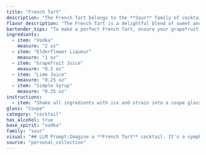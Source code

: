 ```yaml
---
title: "French Tart"
description: "The French Tart belongs to the **Sour** family of cocktails, characterized by its tart and refreshing profile. While its exact origin is unknown, its combination of vodka, elderflower liqueur, and citrus juices points to a modern creation inspired by classic sour recipes like the Whiskey Sour. "
flavor_description: "The French Tart is a delightful blend of sweet and tart flavors. Vodka provides a clean canvas, while elderflower liqueur adds a floral sweetness.  Grapefruit juice brings a bright citrus tang, balanced by the lime juice's sharper acidity. A touch of simple syrup rounds out the sweetness, creating a harmonious and refreshing cocktail with a bright, citrusy finish. "
bartender_tips: "To make a perfect French Tart, ensure your grapefruit juice is freshly squeezed for the best flavor. Use a good quality elderflower liqueur for a floral aroma.  Don't over-shake the cocktail, as it can become cloudy.  Finally, adjust the simple syrup to your desired sweetness level. "
ingredients:
  - item: "Vodka"
    measure: "2 oz"
  - item: "Elderflower Liqueur"
    measure: "1 oz"
  - item: "Grapefruit Juice"
    measure: "0.5 oz"
  - item: "Lime Juice"
    measure: "0.25 oz"
  - item: "Simple Syrup"
    measure: "0.25 oz"
instructions:
  - item: "Shake all ingredients with ice and strain into a coupe glass."
glass: "Coupe"
category: "cocktail"
has_alcohol: true
base_spirit: "vodka"
family: "sour"
visual: "## LLM Prompt:Imagine a **French Tart** cocktail. It's a symphony of citrus and floral notes, crafted with **Vodka**, **Elderflower Liqueur**, **Grapefruit Juice**, **Lime Juice**, and **Simple Syrup**. **Describe the visual appeal of this cocktail:*** What is the **color** of the drink? Is it a vibrant hue, or a softer, more subtle tone? * Does the drink have a **gradient** or **layering** of colors?* What kind of **glass** is it served in? Is it a classic cocktail glass, a martini glass, or something else entirely?* Are there any **garnish** elements added? If so, describe their size, shape, and color.* What **mood** does the visual presentation of this cocktail evoke? Is it refreshing and bubbly, elegant and sophisticated, or something else entirely?**Be as descriptive and detailed as possible.** Use your imagination to paint a picture of the French Tart with words. "
source: "personal_collection"
---
```


